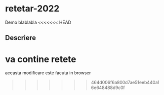 # retetar-2022
Demo
blablabla
<<<<<<< HEAD
## Descriere
va contine retete
=======
aceasta modificare este facuta in browser
>>>>>>> 464d006f6a800d7ae51eeb440a16e648488d9c0f
